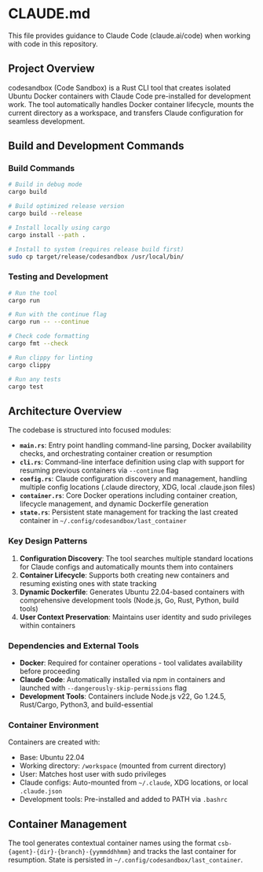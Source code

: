 # CLAUDE.md

This file provides guidance to Claude Code (claude.ai/code) when working with code in this repository.

## Project Overview

codesandbox (Code Sandbox) is a Rust CLI tool that creates isolated Ubuntu Docker containers with Claude Code pre-installed for development work. The tool automatically handles Docker container lifecycle, mounts the current directory as a workspace, and transfers Claude configuration for seamless development.

## Build and Development Commands

### Build Commands

```bash
# Build in debug mode
cargo build

# Build optimized release version
cargo build --release

# Install locally using cargo
cargo install --path .

# Install to system (requires release build first)
sudo cp target/release/codesandbox /usr/local/bin/
```

### Testing and Development

```bash
# Run the tool
cargo run

# Run with the continue flag
cargo run -- --continue

# Check code formatting
cargo fmt --check

# Run clippy for linting
cargo clippy

# Run any tests
cargo test
```

## Architecture Overview

The codebase is structured into focused modules:

-   **`main.rs`**: Entry point handling command-line parsing, Docker availability checks, and orchestrating container creation or resumption
-   **`cli.rs`**: Command-line interface definition using clap with support for resuming previous containers via `--continue` flag
-   **`config.rs`**: Claude configuration discovery and management, handling multiple config locations (.claude directory, XDG, local .claude.json files)
-   **`container.rs`**: Core Docker operations including container creation, lifecycle management, and dynamic Dockerfile generation
-   **`state.rs`**: Persistent state management for tracking the last created container in `~/.config/codesandbox/last_container`

### Key Design Patterns

1. **Configuration Discovery**: The tool searches multiple standard locations for Claude configs and automatically mounts them into containers
2. **Container Lifecycle**: Supports both creating new containers and resuming existing ones with state tracking
3. **Dynamic Dockerfile**: Generates Ubuntu 22.04-based containers with comprehensive development tools (Node.js, Go, Rust, Python, build tools)
4. **User Context Preservation**: Maintains user identity and sudo privileges within containers

### Dependencies and External Tools

-   **Docker**: Required for container operations - tool validates availability before proceeding
-   **Claude Code**: Automatically installed via npm in containers and launched with `--dangerously-skip-permissions` flag
-   **Development Tools**: Containers include Node.js v22, Go 1.24.5, Rust/Cargo, Python3, and build-essential

### Container Environment

Containers are created with:

-   Base: Ubuntu 22.04
-   Working directory: `/workspace` (mounted from current directory)
-   User: Matches host user with sudo privileges
-   Claude configs: Auto-mounted from `~/.claude`, XDG locations, or local `.claude.json`
-   Development tools: Pre-installed and added to PATH via `.bashrc`

## Container Management

The tool generates contextual container names using the format `csb-{agent}-{dir}-{branch}-{yymmddhhmm}` and tracks the last container for resumption. State is persisted in `~/.config/codesandbox/last_container`.
